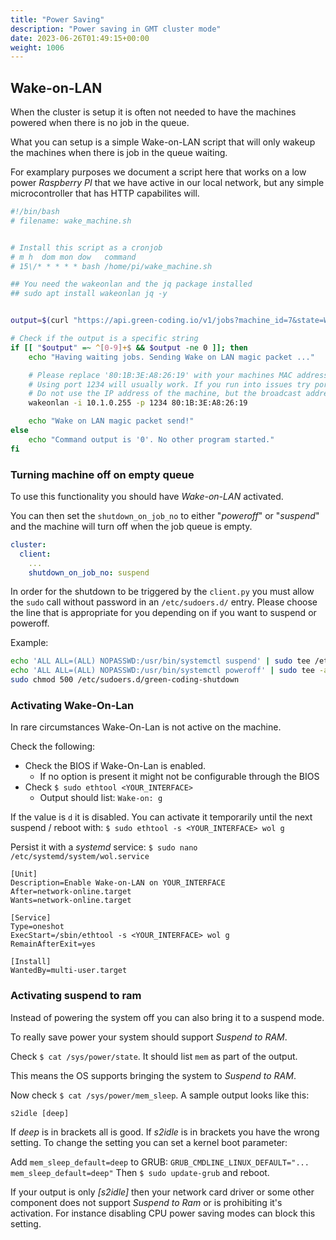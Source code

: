 ```yaml
---
title: "Power Saving"
description: "Power saving in GMT cluster mode"
date: 2023-06-26T01:49:15+00:00
weight: 1006
---
```


## Wake-on-LAN

When the cluster is setup it is often not needed to have the machines powered when there is no job in the queue.

What you can setup is a simple Wake-on-LAN script that will only wakeup the machines when there is job in the queue waiting.

For examplary purposes we document a script here that works on a low power *Raspberry PI* that we have active in our
local network, but any simple microcontroller that has HTTP capabilites will.

```bash
#!/bin/bash
# filename: wake_machine.sh


# Install this script as a cronjob
# m h  dom mon dow   command
# 15\/* * * * * bash /home/pi/wake_machine.sh

## You need the wakeonlan and the jq package installed
## sudo apt install wakeonlan jq -y


output=$(curl "https://api.green-coding.io/v1/jobs?machine_id=7&state=WAITING" --silent  |  jq '.["data"] | length')

# Check if the output is a specific string
if [[ "$output" =~ ^[0-9]+$ && $output -ne 0 ]]; then
    echo "Having waiting jobs. Sending Wake on LAN magic packet ..."

    # Please replace '80:1B:3E:A8:26:19' with your machines MAC address
    # Using port 1234 will usually work. If you run into issues try port 9, 8 or 7 also
    # Do not use the IP address of the machine, but the broadcast address (usually the last number block must be replaced by 255)
    wakeonlan -i 10.1.0.255 -p 1234 80:1B:3E:A8:26:19

    echo "Wake on LAN magic packet send!"
else
    echo "Command output is '0'. No other program started."
fi
```

### Turning machine off on empty queue

To use this functionality you should have *Wake-on-LAN* activated.

You can then set the `shutdown_on_job_no` to either "*poweroff*" or "*suspend*" and the machine will turn off when the job queue is empty.

```yml
cluster:
  client:
    ...  
    shutdown_on_job_no: suspend
```

In order for the shutdown to be triggered by the `client.py` you must allow the `sudo` call without password in an `/etc/sudoers.d/` entry.
Please choose the line that is appropriate for you depending on if you want to suspend or poweroff.

Example:

```bash
echo 'ALL ALL=(ALL) NOPASSWD:/usr/bin/systemctl suspend' | sudo tee /etc/sudoers.d/green-coding-shutdown # for systems that support suspend
echo 'ALL ALL=(ALL) NOPASSWD:/usr/bin/systemctl poweroff' | sudo tee -a /etc/sudoers.d/green-coding-shutdown # for systems that only can shutdown
sudo chmod 500 /etc/sudoers.d/green-coding-shutdown
```

### Activating Wake-On-Lan

In rare circumstances Wake-On-Lan is not active on the machine.

Check the following:

- Check the BIOS if Wake-On-Lan is enabled.
  + If no option is present it might not be configurable through the BIOS
- Check `$ sudo ethtool <YOUR_INTERFACE>`
  + Output should list: `Wake-on: g`

If the value is `d` it is disabled. You can activate it temporarily until the next suspend / reboot with: `$ sudo ethtool -s <YOUR_INTERFACE> wol g`

Persist it with a *systemd* service: `$ sudo nano /etc/systemd/system/wol.service`

```systemd
[Unit]
Description=Enable Wake-on-LAN on YOUR_INTERFACE
After=network-online.target
Wants=network-online.target

[Service]
Type=oneshot
ExecStart=/sbin/ethtool -s <YOUR_INTERFACE> wol g
RemainAfterExit=yes

[Install]
WantedBy=multi-user.target
```

### Activating suspend to ram

Instead of powering the system off you can also bring it to a suspend mode.

To really save power your system should support *Suspend to RAM*.

Check `$ cat /sys/power/state`. It should list `mem` as part of the output.

This means the OS supports bringing the system to *Suspend to RAM*.

Now check `$ cat /sys/power/mem_sleep`. A sample output looks like this:

```log
s2idle [deep]
```

If *deep* is in brackets all is good. If *s2idle* is in brackets you have the wrong setting.
To change the setting you can set a kernel boot parameter:

Add `mem_sleep_default=deep` to GRUB: `GRUB_CMDLINE_LINUX_DEFAULT="... mem_sleep_default=deep"`
Then `$ sudo update-grub` and reboot.

If your output is only *[s2idle]* then your network card driver or some other component does not support *Suspend to Ram* or is prohibiting it's activation.
For instance disabling CPU power saving modes can block this setting.
